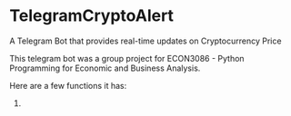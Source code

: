 # TelegramCryptoAlert
A Telegram Bot that provides real-time updates on Cryptocurrency Price

This telegram bot was a group project for ECON3086 - Python Programming for Economic and Business Analysis.

Here are a few functions it has:

1. 
